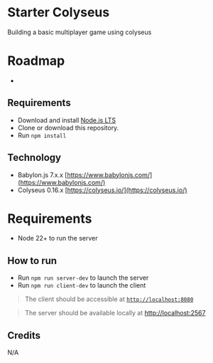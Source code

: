 # Starter Colyseus
Building a basic multiplayer game using colyseus

# Roadmap
- 

## Requirements
- Download and install [Node.js LTS](https://nodejs.org/en/download/)
- Clone or download this repository.
- Run `npm install`

## Technology
- Babylon.js 7.x.x [https://www.babylonjs.com/](https://www.babylonjs.com/)
- Colyseus 0.16.x [https://colyseus.io/](https://colyseus.io/)


# Requirements
- Node 22+ to run the server

## How to run
- Run `npm run server-dev` to launch the server
- Run `npm run client-dev` to launch the client

> The client should be accessible at [`http://localhost:8080`](http://localhost:8080)

> The server should be available locally at [http://localhost:2567](http://localhost:2567)

## Credits
N/A